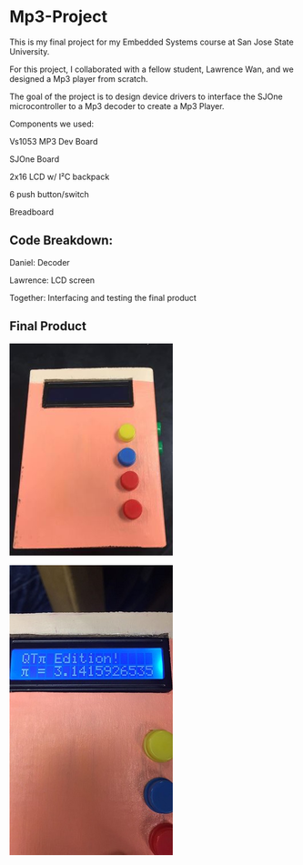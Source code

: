 # Mp3-Project

This is my final project for my Embedded Systems course at San Jose State University.

For this project, I collaborated with a fellow student, Lawrence Wan, and we designed a Mp3 player from scratch.

The goal of the project is to design device drivers to interface the SJOne microcontroller to a Mp3 decoder to create a Mp3 Player.


Components we used:

Vs1053 MP3 Dev Board


SJOne Board


2x16 LCD w/ I²C backpack


6 push button/switch


Breadboard


## Code Breakdown:


Daniel: Decoder


Lawrence: LCD screen


Together: Interfacing and testing the final product

## Final Product
![alt text](https://github.com/hikiri00daniel/Mp3-Project/blob/master/mp3%20final.JPG)


![alt text](https://github.com/hikiri00daniel/Mp3-Project/blob/master/mp3%20on.jpg)

